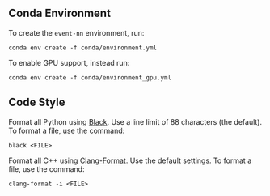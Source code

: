 ## Conda Environment

To create the `event-nn` environment, run:
```
conda env create -f conda/environment.yml
```

To enable GPU support, instead run:
```
conda env create -f conda/environment_gpu.yml
```

## Code Style

Format all Python using [Black](https://black.readthedocs.io/en/stable/). Use a line limit of 88 characters (the default). To format a file, use the command:
```
black <FILE>
```

Format all C++ using [Clang-Format](https://clang.llvm.org/docs/ClangFormat.html). Use the default settings. To format a file, use the command:
```
clang-format -i <FILE>
```

